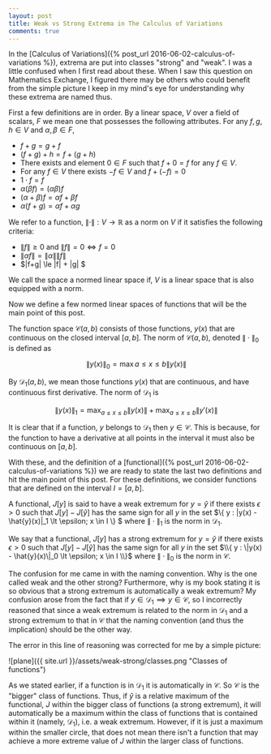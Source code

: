 ```yaml
---
layout: post
title: Weak vs Strong Extrema in The Calculus of Variations
comments: true
---
```


In the [Calculus of Variations]({% post_url 2016-06-02-calculus-of-variations %}), extrema are put into classes "strong" and "weak". I was a little confused when I first read about these. When I saw this question on Mathematics Exchange, I figured there may be others who could benefit from the simple picture I keep in my mind's eye for understanding why these extrema are named thus.

First a few definitions are in order. By a linear space, $V$ over a field of scalars, $F$ we mean one that possesses the following attributes. For any $f,g, h \in V$ and $\alpha, \beta \in F$,

* $f+g = g+f$
* $(f+g)+h = f + (g+h)$
* There exists and element $0 \in F$ such that $f + 0 = f$ for any $f \in V$.
* For any $f \in V$ there exists $-f \in V$ and $f + (-f) = 0$
* $1\cdot f = f$
* $\alpha(\beta f) = (\alpha \beta) f$
* $(\alpha + \beta)f = \alpha f + \beta f$
* $\alpha(f+g) = \alpha f + \alpha g$

We refer to a function, $\|\cdot\| : V \to \mathbb{R}$ as a norm on $V$ if it satisfies the following criteria:

* $\|f\| \ge 0$ and $\|f\| = 0 \iff f =0$
* $\|\alpha f\| = \|\alpha \| \|f\|$
* $\|f+g\| \le \|f\| + \|g\| $

We call the space a normed linear space if, $V$ is a linear space that is also equipped with a norm.

Now we define a few normed linear spaces of functions that will be the main point of this post.

The function space $\mathscr{C}(a,b)$ consists of those functions, $y(x)$ that are continuous on the closed interval $[a,b]$. The norm of $\mathscr{C}(a,b)$, denoted $\|\cdot\|_0$ is defined as

$$ \|y(x)\|_0 = \max{a \le x \le b}\|y(x)\| $$

By $\mathscr{D}_1(a,b)$, we mean those functions $y(x)$ that are continuous, and have continuous first derivative. The norm of $\mathscr{D}_1$ is

$$ \|y(x)\|_1 = \max_{a \le x \le b}\|y(x)\| + \max_{a \le x \le b}\|y'(x)\| $$

It is clear that if a function, $y$ belongs to $\mathscr{D}_1$ then $y \in \mathscr{C}$. This is because, for the function to have a derivative at all points in the interval it must also be continuous on $[a,b]$.

With these, and the definition of a [functional]({% post_url 2016-06-02-calculus-of-variations %}) we are ready to state the last two definitions and hit the main point of this post. For these definitions, we consider functions that are defined on the interval $I=[a,b]$. 

A functional, $J[y]$ is said to have a weak extremum for $y=\hat{y}$ if there exists $\epsilon \gt 0$ such that $J[y] - J[\hat{y}]$ has the same sign for all $y$ in the set $\\{ y : \|y(x) - \hat{y}(x)\|_1 \lt \epsilon; x \in I \\} $ where $\|\cdot \|_1$ is the norm in $\mathscr{D}_1$.

We say that a functional, $J[y]$ has a strong extremum for $y=\hat{y}$ if there exists $\epsilon \gt 0$ such that $J[y] - J[\hat{y}]$ has the same sign for all $y$ in the set $\\{ y : \|y(x) - \hat{y}(x)\|_0 \lt \epsilon; x \in I \\}$ where $\| \cdot \|_0$ is the norm in $\mathscr{C}$.

The confusion for me came in with the naming convention. Why is the one called weak and the other strong? Furthermore, why is my book stating it is so obvious that a strong extremum is automatically a weak extremum? My confusion arose from the fact that if $y \in \mathscr{D}_1 \implies y \in \mathscr{C}$, so I incorrectly reasoned that since a weak extremum is related to the norm in $\mathscr{D}_1$ and a strong extremum to that in $\mathscr{C}$ that the naming convention (and thus the implication) should be the other way.

The error in this line of reasoning was corrected for me by a simple picture:

![plane]({{ site.url }}/assets/weak-strong/classes.png "Classes of functions")

As we stated earlier, if a function is in $\mathscr{D}_1$ it is automatically in $\mathscr{C}$. So $\mathscr{C}$ is the "bigger" class of functions. Thus, if $\hat{y}$ is a relative maximum of the functional, $J$ within the bigger class of functions (a strong extremum), it will automatically be a maximum within the class of functions that is contained within it (namely, $\mathscr{D}_1$), i.e. a weak extremum. However, if it is just a maximum within the smaller circle, that does not mean there isn't a function that may achieve a more extreme value of $J$ within the larger class of functions.

